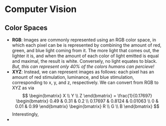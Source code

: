 # Computer Vision

## Color Spaces
- **RGB**: Images are commonly represented using an RGB color space, in which each pixel can be is represented by combining the amount of red, green, and blue light coming from it. The more light that comes out, the lighter it is, and when the amount of each color of light emitted is equal and maximal, the result is white. Conversely, no light equates to black. _But, this can represent only 40% of the colors humans can percieve!_
- **XYZ**: Instead, we can represent images as follows: each pixel has an amount of red stimulation, luminance, and blue stimulation, corresponding to x, y, and z, respectively. We can convert from RGB to XYZ as via
  $$
    \begin{bmatrix} X \\ Y \\ Z \end{bmatrix} = \frac{1}{0.17697} \begin{bmatrix}  0.49 & 0.31 & 0.2 \\ 0.17697 & 0.8124 & 0.01063 \\ 0 & 0.01 & 0.99 \end{bmatrix} \begin{bmatrix} R \\ G \\ B \end{bmatrix}
  $$
  Interestingly, 
- 
